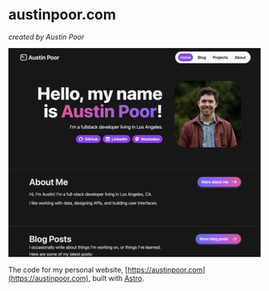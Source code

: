 # austinpoor.com

_created by Austin Poor_

![A screenshot of my website](./misc/website-screenshot.png)

The code for my personal website, [https://austinpoor.com](https://austinpoor.com),
built with [Astro](https://astro.build).



